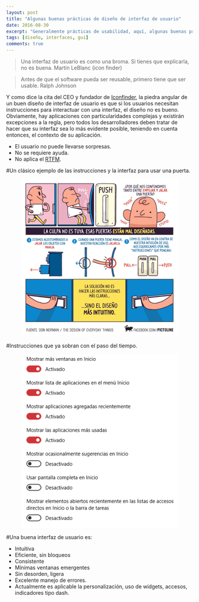 ```yaml
---
layout: post
title: "Algunas buenas prácticas de diseño de interfaz de usuario"
date: 2016-08-30
excerpt: "Generalmente prácticas de usabilidad, aquí, algunas buenas prácticas."
tags: [diseño, interfaces, gui]
comments: true
---
```

>Una interfaz de usuario es como una broma. Si tienes que explicarla, no es buena. Martin LeBlanc (icon finder)

>Antes de que el software pueda ser reusable, primero tiene que ser usable. Ralph Johnson

Y como dice la cita del CEO y fundador de [Iconfinder](https://www.iconfinder.com/), la piedra angular de un buen diseño de interfaz de usuario es que si los usuarios necesitan instrucciones para interactuar con una interfaz, el diseño no es bueno. Obviamente, hay aplicaciones con particularidades complejas y existirán excepciones a la regla, pero todos los desarrolladores deben tratar de hacer que su interfaz sea lo más evidente posible, teniendo en cuenta entonces, el contexto de su aplicación.
* El usuario no puede llevarse sorpresas.
* No se requiere ayuda.
* No aplica el [RTFM](https://es.wikipedia.org/wiki/RTFM).

#Un clásico ejemplo de las instrucciones y la interfaz para usar una puerta.

<figure>
    <img src="/assets/img/reglas_ui/push_pull.png">
</figure>

#Instrucciones que ya sobran con el paso del tiempo.
<figure>
    <img src="/assets/img/reglas_ui/instrucciones.png">
</figure>

#Una buena interfaz de usuario es:

* Intuitiva
* Eficiente, sin bloqueos
* Consistente
* Mínimas ventanas emergentes
* Sin desorden, ligera
* Excelente manejo de errores.
* Actualmente es aplicable la personalización, uso de widgets, accesos, indicadores tipo dash.
